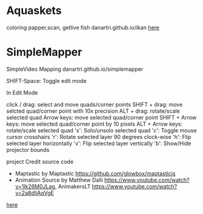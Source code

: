 # Aquaskets
coloring papper,scan, getlive fish
danartri.github.io/ikan
<a href="https://danartri.github.io/ikan/
">here</a>

# SimpleMapper
SimpleVideo Mapping
danartri.github.io/simplemapper

SHIFT-Space: Toggle edit mode

In Edit Mode

click / drag:       select and move quads/corner points
SHIFT + drag:       move selcted quad/corner point with 10x precision
ALT + drag:         rotate/scale selected quad
Arrow keys:         move selected quad/corner point
SHIFT + Arrow keys: move selected quad/corner point by 10 pixels
ALT + Arrow keys:   rotate/scale selected quad
's':                Solo/unsolo selected quad
'c':                Toggle mouse cursor crosshairs
'r':                Rotate selected layer 90 degrees clock-wise
'h':                Flip selected layer horizontally
'v':                Flip selected layer vertically
'b':                Show/Hide projector bounds

project Credit
source code
- Maptastic by Maptastic https://github.com/glowbox/maptasticjs
- Animation Source by Matthew Dalli  https://www.youtube.com/watch?v=1lk26M0JLag,  AnimakersLT https://www.youtube.com/watch?v=2a8dljAqVgE

<a href="danartri.github.io/simplemapper/">here</a>

